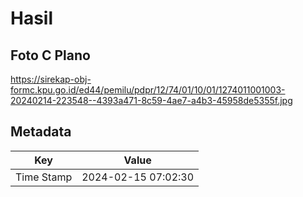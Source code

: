 # Hasil

## Foto C Plano

https://sirekap-obj-formc.kpu.go.id/ed44/pemilu/pdpr/12/74/01/10/01/1274011001003-20240214-223548--4393a471-8c59-4ae7-a4b3-45958de5355f.jpg


## Metadata

| Key        | Value               |
| ---------- | ------------------- |
| Time Stamp | 2024-02-15 07:02:30 |



